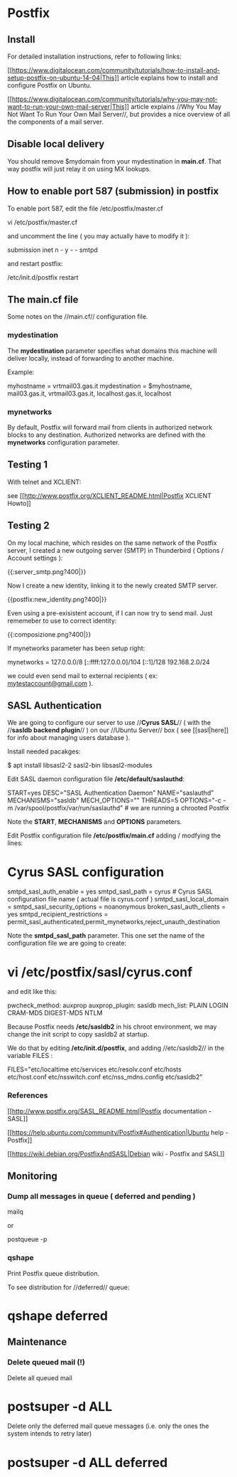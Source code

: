 # Postfix #


## Install ##

For detailed installation instructions, refer to following links:

[[https://www.digitalocean.com/community/tutorials/how-to-install-and-setup-postfix-on-ubuntu-14-04|This]] article explains how to install and configure Postfix on Ubuntu.

[[https://www.digitalocean.com/community/tutorials/why-you-may-not-want-to-run-your-own-mail-server|This]] article explains //Why You May Not Want To Run Your Own Mail Server//, but provides a nice overview of all the components of a mail server.

## Disable local delivery

You should remove $mydomain from your mydestination in **main.cf**. That way postfix will just relay it on using MX lookups.


## How to enable port 587 (submission) in postfix

To enable port 587, edit the file /etc/postfix/master.cf

  vi /etc/postfix/master.cf

and uncomment the line ( you may actually have to modify it ): 

  submission inet n - y - - smtpd

and restart postfix:

  /etc/init.d/postfix restart


## The main.cf file ##

Some notes on the //main.cf// configuration file.

### mydestination ###

The **mydestination** parameter specifies what domains this machine will deliver locally, instead of forwarding to another machine.

Example:

  myhostname = vrtmail03.gas.it
  mydestination = $myhostname, mail03.gas.it, vrtmail03.gas.it, localhost.gas.it, localhost


### mynetworks ###

By default, Postfix will forward mail from clients in authorized network blocks to any destination. Authorized networks are defined with the **mynetworks** configuration parameter.


## Testing 1 ##

With telnet and XCLIENT:

see [[http://www.postfix.org/XCLIENT_README.html|Postfix XCLIENT Howto]]

## Testing 2 ##

On my local machine, which resides on the same network of the Postfix server, I created a new outgoing server (SMTP) in Thunderbird ( Options / Account settings ):

{{:server_smtp.png?400|}}

Now I create a new identity, linking it to the newly created SMTP server. 

{{postfix:new_identity.png?400|}}

Even using a pre-exisistent account, if I can now try to send mail. Just rememeber to use to correct identity:

{{:composizione.png?400|}}

If mynetworks parameter has been setup right:

  mynetworks = 127.0.0.0/8 [::ffff:127.0.0.0]/104 [::1]/128 192.168.2.0/24
  
we could even send mail to external recipients ( ex: mytestaccount@gmail.com ).


## SASL Authentication ##

We are going to configure our server to use //**Cyrus SASL**// ( with the //**sasldb backend plugin**// ) on our //Ubuntu Server// box ( see [[sasl|here]] for info about managing users database ).

Install needed pacakges:

  $ apt install libsasl2-2 sasl2-bin libsasl2-modules

Edit SASL daemon configuration file **/etc/default/saslauthd**:

  START=yes
  DESC="SASL Authentication Daemon"
  NAME="saslauthd"
  MECHANISMS="sasldb"
  MECH_OPTIONS=""
  THREADS=5
  OPTIONS="-c -m /var/spool/postfix/var/run/saslauthd" # we are running a chrooted Postfix

Note the **START**, **MECHANISMS** and **OPTIONS** parameters.

Edit Postfix configuration file **/etc/postfix/main.cf** adding / modfying the lines:

  # Cyrus SASL configuration
  smtpd_sasl_auth_enable = yes
  smtpd_sasl_path = cyrus # Cyrus SASL configuration file name ( actual file is cyrus.conf )
  smtpd_sasl_local_domain = 
  smtpd_sasl_security_options = noanonymous
  broken_sasl_auth_clients = yes
  smtpd_recipient_restrictions = permit_sasl_authenticated,permit_mynetworks,reject_unauth_destination


Note the **smtpd_sasl_path** parameter. This one set the name of the configuration file we are going to create:

  # vi /etc/postfix/sasl/cyrus.conf
  
and edit like this:

  pwcheck_method: auxprop
  auxprop_plugin: sasldb
  mech_list: PLAIN LOGIN CRAM-MD5 DIGEST-MD5 NTLM


Because Postfix needs **/etc/sasldb2** in his chroot environment, we may change the init script to copy sasldb2 at startup.

We do that by editing **/etc/init.d/postfix**, and adding //etc/sasldb2// in the variable FILES :
	
  FILES="etc/localtime etc/services etc/resolv.conf etc/hosts \
    etc/host.conf etc/nsswitch.conf etc/nss_mdns.config etc/sasldb2"



### References

[[http://www.postfix.org/SASL_README.html|Postfix documentation - SASL]]

[[https://help.ubuntu.com/community/Postfix#Authentication|Ubuntu help - Postfix]]

[[https://wiki.debian.org/PostfixAndSASL|Debian wiki - Postfix and SASL]]


## Monitoring

###  Dump all messages in queue ( deferred and pending )

  mailq

or

  postqueue -p

### qshape

Print Postfix queue distribution.

To see distribution for //deferred// queue:

  # qshape deferred


## Maintenance

### Delete queued mail (!)

Delete all queued mail

  # postsuper -d ALL

Delete only the deferred mail queue messages (i.e. only the ones the system intends to retry later)

  # postsuper -d ALL deferred

